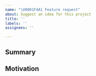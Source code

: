 ```yaml
---
name: "\U0001F4A1 Feature request"
about: Suggest an idea for this project
title: ''
labels: ''
assignees: ''

---
```


## Summary

<!-- Please provide a detailed description of the desired functionality. -->

## Motivation

<!-- What are you trying to accomplish? How has the absence of this feature impacted you? -->
